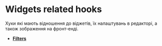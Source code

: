 # Widgets related hooks

Хуки які мають відношення до віджетів, їх налаштувань в редакторі, а також зображення на фронт-енді.

* **<a href="/17-jet-woo-product-gallery/01-hooks/01-widgets/filters.md">Filters</a>**